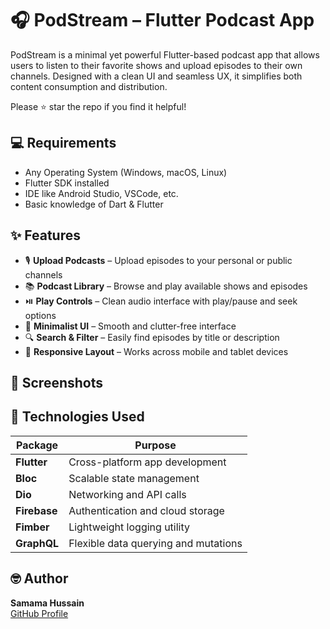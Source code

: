 # 🎧 PodStream – Flutter Podcast App

PodStream is a minimal yet powerful Flutter-based podcast app that allows users to listen to their favorite shows and upload episodes to their own channels. Designed with a clean UI and seamless UX, it simplifies both content consumption and distribution.

Please ⭐ star the repo if you find it helpful!

## 💻 Requirements

- Any Operating System (Windows, macOS, Linux)
- Flutter SDK installed
- IDE like Android Studio, VSCode, etc.
- Basic knowledge of Dart & Flutter

## ✨ Features

- 🎙️ **Upload Podcasts** – Upload episodes to your personal or public channels  
- 📚 **Podcast Library** – Browse and play available shows and episodes  
- ⏯️ **Play Controls** – Clean audio interface with play/pause and seek options  
- 🧩 **Minimalist UI** – Smooth and clutter-free interface  
- 🔍 **Search & Filter** – Easily find episodes by title or description  
- 📱 **Responsive Layout** – Works across mobile and tablet devices  

## 📸 Screenshots

<!-- Add your screenshots to the /ss folder and use this layout -->

<!-- 
| App UI |
|--------|
| <img src="screenshots/podcasts.png" width="300"> |
| <img src="screenshots/collections.png" width="300"> |
| <img src="screenshots/player.png" width="300"> |
-->

## 🔌 Technologies Used

| Package                              | Purpose                                  |
|--------------------------------------|------------------------------------------|
| **Flutter**                          | Cross-platform app development           |
| **Bloc**                             | Scalable state management                |
| **Dio**                              | Networking and API calls                 |
| **Firebase**                         | Authentication and cloud storage         |
| **Fimber**                           | Lightweight logging utility              |
| **GraphQL**                          | Flexible data querying and mutations     |

## 🤓 Author

**Samama Hussain**  
[GitHub Profile](https://github.com/SamamaHussain)
 
